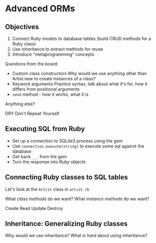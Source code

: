 # Advanced ORMs

## Objectives

1.  Connect Ruby models to database tables (build CRUD methods for a Ruby class)
2.  Use inheritance to extract methods for reuse
3.  Introduce "metaprogramming" concepts

Questions from the board:

* Custom class constructors
  Why would we use anything other than Artist.new to create instances of a class?
* Keyword arguments
  Practice syntax, talk about what it's for, how it differs from positional arguments
* `send` method - how it works, what it is

Anything else?

DRY
Don't Repeat Yourself

## Executing SQL from Ruby

* Set up a connection to SQLite3 process using the gem
* Use `connection.execute(string)` to execute some sql against the database
* Get back `___` from the gem
* Turn the response into Ruby objects

## Connecting Ruby classes to SQL tables

Let's look at the `Artist` class in `artist.rb`

What _class methods_ do we want?
What _instance methods_ do we want?

Create
Read
Update
Destroy

## Inheritance: Generalizing Ruby classes

Why would we use inheritance?
What is _hard_ about using inheritance?
